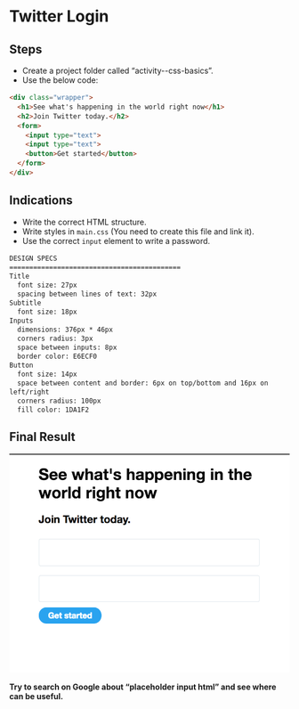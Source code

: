 # Twitter Login

## Steps

- Create a project folder called “activity--css-basics”.
- Use the below code:

```html
<div class="wrapper">
  <h1>See what's happening in the world right now</h1>
  <h2>Join Twitter today.</h2>
  <form>
    <input type="text">
    <input type="text">
    <button>Get started</button>
  </form>
</div>
```

## Indications

- Write the correct HTML structure.
- Write styles in `main.css` (You need to create this file and link it).
- Use the correct `input` element to write a password.

```
DESIGN SPECS
===========================================
Title
  font size: 27px
  spacing between lines of text: 32px
Subtitle
  font size: 18px
Inputs
  dimensions: 376px * 46px
  corners radius: 3px
  space between inputs: 8px
  border color: E6ECF0
Button
  font size: 14px
  space between content and border: 6px on top/bottom and 16px on left/right
  corners radius: 100px
  fill color: 1DA1F2
```

## Final Result

![link to Twitter Login](twitter-login.png)

**Try to search on Google about “placeholder input html” and see where can be useful.**
